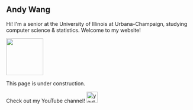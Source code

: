## Andy Wang

Hi! I'm a senior at the University of Illinois at Urbana-Champaign, studying computer science & statistics. Welcome to my website!

[<img src="https://img.icons8.com/nolan/344/github.png" height='100px'>](https://github.com/andxwang)

This page is under construction.

Check out my YouTube channel! [<img src="https://img.icons8.com/nolan/344/youtube-play.png" height='30px' alt="youtube">](https://www.youtube.com/channel/UCL1waTxPGsnrlof1YQGTjiA)

